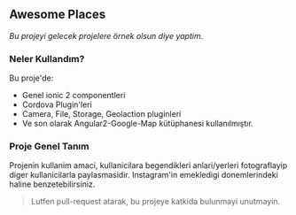 ## Awesome Places

*Bu projeyi gelecek projelere örnek olsun diye yaptim*. 

### Neler Kullandım?

Bu proje'de:

* Genel ionic 2 componentleri
* Cordova Plugin'leri
* Camera, File, Storage, Geolaction pluginleri 
* Ve son olarak Angular2-Google-Map kütüphanesi kullanılmıştır.

### Proje Genel Tanım

 Projenin kullanim amaci, kullanicilara begendikleri anlari/yerleri fotograflayip diger kullanicilarla paylasmasidir.
 Instagram'in emekledigi donemlerindeki haline benzetebilirsiniz.

 > Lutfen pull-request atarak, bu projeye katkida bulunmayi unutmayin.


